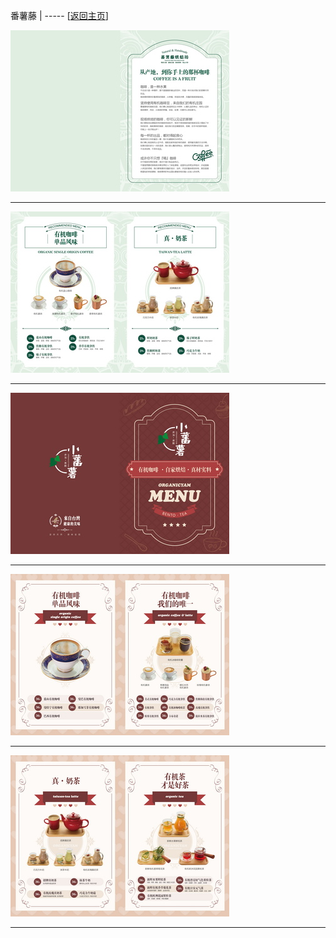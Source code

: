 
番薯藤   | ----- [[返回主页](mainMd.md)]

[![](../02_ad/番薯藤/s_fanShuTeng_01.jpg)](../02_ad/番薯藤/fanShuTeng_01.jpg)

 --- 

[![](../02_ad/番薯藤/s_fanShuTeng_02.jpg)](../02_ad/番薯藤/fanShuTeng_02.jpg)

 --- 

[![](../02_ad/番薯藤/s_fanShuTeng_03.jpg)](../02_ad/番薯藤/fanShuTeng_03.jpg)

 --- 

[![](../02_ad/番薯藤/s_fanShuTeng_04.jpg)](../02_ad/番薯藤/fanShuTeng_04.jpg)

 --- 

[![](../02_ad/番薯藤/s_fanShuTeng_05.jpg)](../02_ad/番薯藤/fanShuTeng_05.jpg)

 --- 
